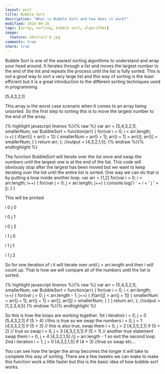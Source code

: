 ```yaml
---
layout: post
title: Bubble Sort
description: "What is Bubble Sort and how does it work?"
modified: 2014-04-16
tags: [array, sorting, bubble sort, algorithms]
image:
  feature: abstract-6.jpg
comments: true
share: true
---
```


Bubble Sort is one of the easiest sorting algorithms to understand and wrap your head around. It iterates through a list and moves the largest number to the end of the list and repeats the process until the list is fully sorted. This is not a good way to sort a very large list and this way of sorting is the least efficient but it is a great introduction to the different sorting techniques used in programming.

[5,4,3,2,1]

This array is the worst case scenario when it comes to an array being unsorted. So the first step to sorting this is to move the largest number to the end of the array.

{% highlight javascript linenos %}{% raw %}
var arr = [5,4,3,2,1],
smallerNum;
var BubbleSort = function(arr) {
  for(var i = 0; i < arr.length; i++) {
    if(arr[i] > arr[i + 1]) {
      smallerNum = arr[i + 1];
      arr[i + 1] = arr[i];
      arr[i] = smallerNum;
    }
  }
  return arr;
};
//output = [4,3,2,1,5];
{% endraw %}{% endhighlight %}

The function BubbleSort will iterate over the list once and swap the numbers until the largest one is at the end of the list. This code will obviously stop after the largest has been moved but we want to keep iterating over the list until the entire list is sorted. One way we can do that is by putting a loop inside another loop.
var arr = [1,2]
for(var i = 0; i < arr.length; i++) {
  for(var j = 0; j < arr.length; j++) {
    console.log('i ' + i + ' j ' + j);
  }
}

This will be printed

i 0 j 0

i 0 j 1

i 0 j 2

i 1 j 0

i 1 j 1

i 1 j 2

So for one iteration of i it will iterate over until j = arr.length and then i will count up. That is how we will compare all of the numbers until the list is sorted.

{% highlight javascript linenos %}{% raw %}
var arr = [5,4,3,2,1],
smallerNum;
var BubbleSort = function(arr) {
  for(var i = 0; i < arr.length; i++) {
    for(var j = 0; j < arr.length - 1; j++) {
      if(arr[j] > arr[j + 1]) {
        smallerNum = arr[j + 1];
        arr[j + 1] = arr[];
        arr[j] = smallerNum;
      }
    }
  }
  return arr;
};
//output = [1,2,3,4,5]
{% endraw %}{% endhighlight %}

So this is how the loops are working together.
1st i iteration
  i = 0, j = 0  [5,4,3,2,1]
  if (5 > 4) //this is true so we swap the numbers
  i = 0, j = 1  [4,5,3,2,1]
  if (5 > 3) // this is also true, swap them
  i = 0, j = 2  [4,3,5,2,1]
  if (5 > 2) // true so swap
  i = 0, j = 3  [4,3,2,5,1]
  if (5 > 1) // another true statement swap them
  i = 0, j = 4  [4,3,2,1,5]
  //j = arr.length - 1 so exit the second loop
2nd i iteration
  i = 1, j = 0  [4,3,2,1,5]
  if (4 > 3)  //true so swap
  etc...


You can see how the larger the array becomes the longer it will take to complete this way of sorting. There are a few tweeks we can make to make this function work a little faster but this is the basic idea of how bubble sort works.






